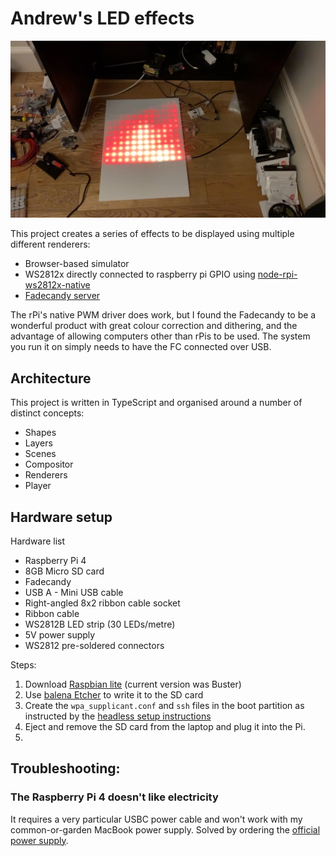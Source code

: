 # Andrew's LED effects

![Demo](example.jpeg)

This project creates a series of effects to be displayed using multiple different renderers:

* Browser-based simulator
* WS2812x directly connected to raspberry pi GPIO using [node-rpi-ws2812x-native](https://github.com/beyondscreen/node-rpi-ws281x-native)
* [Fadecandy server](https://www.adafruit.com/product/1689)

The rPi's native PWM driver does work, but I found the Fadecandy to be a wonderful product with great colour correction and dithering, and the advantage of allowing computers other than rPis to be used.  The system you run it on simply needs to have the FC connected over USB.

## Architecture

This project is written in TypeScript and organised around a number of distinct concepts:

* Shapes
* Layers
* Scenes
* Compositor
* Renderers
* Player

## Hardware setup

Hardware list

* Raspberry Pi 4
* 8GB Micro SD card
* Fadecandy
* USB A - Mini USB cable
* Right-angled 8x2 ribbon cable socket
* Ribbon cable
* WS2812B LED strip (30 LEDs/metre)
* 5V power supply
* WS2812 pre-soldered connectors

Steps:

1. Download [Raspbian lite](https://www.raspberrypi.org/downloads/raspbian/) (current version was Buster)
2. Use [balena Etcher](https://www.balena.io/etcher/) to write it to the SD card
3. Create the `wpa_supplicant.conf` and `ssh` files in the boot partition as instructed by the [headless setup instructions](https://www.raspberrypi.org/documentation/configuration/wireless/headless.md)
4. Eject and remove the SD card from the laptop and plug it into the Pi.
5.

## Troubleshooting:

### The Raspberry Pi 4 doesn't like electricity

It requires a very particular USBC power cable and won't work with my common-or-garden MacBook power supply.  Solved by ordering the [official power supply](https://thepihut.com/products/raspberry-pi-psu-uk).

